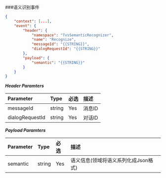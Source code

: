 ###语义识别事件
```json
{
	"context": [...],
	"event": {
		"header": {
			"namespace": "TvsSemanticRecognizer",
			"name": "Recognize",
            "messageId": "{{STRING}}",
			"dialogRequestId": "{{STRING}}"
		},
		"payload": {
            "semantic": "{{STRING}}"
		}
	}
}	
```

***Header Paramters***

|	Parameter			|	Type		|	必选	|	描述								|
|	:-------------------	|	:--------	|	:-----	|	:--------------------------------	|
|	messageId			|	string	|	Yes	|	消息ID							|
|	dialogRequestId	|	string	|	Yes	|	对话ID							|

***Payload Paramters***

|	Parameter					|	Type		|	必选	|	描述														|
|	:---------------------------	|	:--------	|	:-----	|	:-------------------------------------------------------	|
|	semantic					|	string	|	Yes	|	语义信息(领域将语义系列化成Json格式)	|